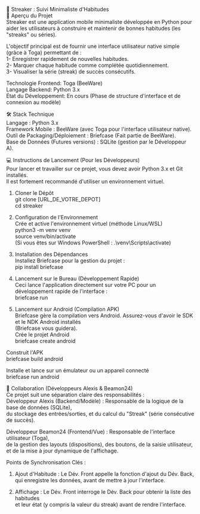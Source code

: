 🌟 Streaker : Suivi Minimaliste d'Habitudes  
🎯 Aperçu du Projet  
Streaker est une application mobile minimaliste développée en Python pour aider les utilisateurs à 
construire et maintenir de bonnes habitudes (les "streaks" ou séries).  

L'objectif principal est de fournir une interface utilisateur native simple (grâce à Toga) permettant de :   
  1- Enregistrer rapidement de nouvelles habitudes.  
  2- Marquer chaque habitude comme complétée quotidiennement.  
  3- Visualiser la série (streak) de succès consécutifs.  
  
Technologie Frontend: Toga (BeeWare)  
Langage Backend: Python 3.x  
État du Développement: En cours (Phase de structure d'interface et de connexion au modèle)  

🛠️ Stack Technique  
Langage : Python 3.x  
Framework Mobile : BeeWare (avec Toga pour l'interface utilisateur native).  
Outil de Packaging/Déploiement : Briefcase (Fait partie de BeeWare).  
Base de Données (Futures versions) : SQLite (gestion par le Développeur A).  

💻 Instructions de Lancement (Pour les Développeurs)  
Pour lancer et travailler sur ce projet, vous devez avoir Python 3.x et Git installés.   
Il est fortement recommandé d'utiliser un environnement virtuel.  

1. Cloner le Dépôt  
  git clone [URL_DE_VOTRE_DEPOT]  
  cd streaker  

2. Configuration de l'Environnement  
Crée et active l'environnement virtuel (méthode Linux/WSL)  
  python3 -m venv venv  
  source venv/bin/activate  
(Si vous êtes sur Windows PowerShell : .\venv\Scripts\activate)  

3. Installation des Dépendances  
Installez Briefcase pour la gestion du projet :  
  pip install briefcase  

4. Lancement sur le Bureau (Développement Rapide)  
Ceci lance l'application directement sur votre PC pour un développement rapide de l'interface :  
  briefcase run  

5. Lancement sur Android (Compilation APK)  
Briefcase gère la compilation vers Android. Assurez-vous d'avoir le SDK et le NDK Android installés  
(Briefcase vous guidera).  
Crée le projet Android  
  briefcase create android  
  
Construit l'APK  
  briefcase build android  
  
Installe et lance sur un émulateur ou un appareil connecté  
  briefcase run android  

🤝 Collaboration (Développeurs Alexis & Beamon24)  
Ce projet suit une séparation claire des responsabilités :  
  Développeur Alexis (Backend/Modèle) : Responsable de la logique de la base de données (SQLite),   
  du stockage des entrées/sorties, et du calcul du "Streak" (série consécutive de succès).  
  
  Développeur Beamon24 (Frontend/Vue) : Responsable de l'interface utilisateur (Toga),   
  de la gestion des layouts (dispositions), des boutons, de la saisie utilisateur,   
  et de la mise à jour dynamique de l'affichage.  
  
Points de Synchronisation Clés :  
  1. Ajout d'Habitude : Le Dév. Front appelle la fonction d'ajout du Dév. Back,   
  qui enregistre les données, avant de mettre à jour l'interface.  
  
  2. Affichage : Le Dév. Front interroge le Dév. Back pour obtenir la liste des habitudes   
  et leur état (y compris la valeur du streak) avant de rendre l'interface.  
